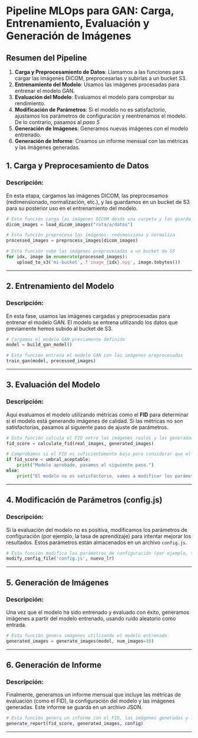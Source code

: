 
# **Pipeline MLOps para GAN: Carga, Entrenamiento, Evaluación y Generación de Imágenes**

## **Resumen del Pipeline**

1. **Carga y Preprocesamiento de Datos**: Llamamos a las funciones para cargar las imágenes DICOM, preprocesarlas y subirlas a un bucket S3.
2. **Entrenamiento del Modelo**: Usamos las imágenes procesadas para entrenar el modelo GAN.
3. **Evaluación del Modelo**: Evaluamos el modelo para comprobar su rendimiento.
4. **Modificación de Parámetros**: Si el modelo no es satisfactorio, ajustamos los parámetros de configuración y reentrenamos el modelo. De lo contrario, pasamos al *paso 5*
5. **Generación de Imágenes**: Generamos nuevas imágenes con el modelo entrenado.
6. **Generación de Informe**: Creamos un informe mensual con las métricas y las imágenes generadas.


## **1. Carga y Preprocesamiento de Datos**

### **Descripción:**
En esta etapa, cargamos las imágenes DICOM, las preprocesamos (redimensionado, normalización, etc.), y las guardamos en un bucket de S3 para su posterior uso en el entrenamiento del modelo.

```python
# Esta función carga las imágenes DICOM desde una carpeta y las guarda en una lista
dicom_images = load_dicom_images("ruta/a/datos")

# Esta función preprocesa las imágenes: redimensiona y normaliza
processed_images = preprocess_images(dicom_images)

# Esta función sube las imágenes preprocesadas a un bucket de S3
for idx, image in enumerate(processed_images):
    upload_to_s3('mi-bucket', f'image_{idx}.npy', image.tobytes())
```

---

## **2. Entrenamiento del Modelo**

### **Descripción:**
En esta fase, usamos las imágenes cargadas y preprocesadas para entrenar el modelo GAN. El modelo se entrena utilizando los datos que previamente hemos subido al bucket de S3.

```python
# Cargamos el modelo GAN previamente definido
model = build_gan_model()

# Esta función entrena el modelo GAN con las imágenes preprocesadas
train_gan(model, processed_images)
```

---

## **3. Evaluación del Modelo**

### **Descripción:**
Aquí evaluamos el modelo utilizando métricas como el **FID** para determinar si el modelo está generando imágenes de calidad. Si las métricas no son satisfactorias, pasamos al siguiente paso de ajuste de parámetros.

```python
# Esta función calcula el FID entre las imágenes reales y las generadas
fid_score = calculate_fid(real_images, generated_images)

# Comprobamos si el FID es suficientemente bajo para considerar que el modelo está funcionando bien
if fid_score < umbral_aceptable:
    print("Modelo aprobado, pasamos al siguiente paso.")
else:
    print("El modelo no es satisfactorio, vamos a modificar los parámetros.")
```

---

## **4. Modificación de Parámetros (config.js)**

### **Descripción:**
Si la evaluación del modelo no es positiva, modificamos los parámetros de configuración (por ejemplo, la tasa de aprendizaje) para intentar mejorar los resultados. Estos parámetros están almacenados en un archivo `config.js`.

```python
# Esta función modifica los parámetros de configuración (por ejemplo, tasa de aprendizaje)
modify_config_file('config.js', nuevo_lr)
```

---

## **5. Generación de Imágenes**

### **Descripción:**
Una vez que el modelo ha sido entrenado y evaluado con éxito, generamos imágenes a partir del modelo entrenado, usando ruido aleatorio como entrada.

```python
# Esta función genera imágenes utilizando el modelo entrenado
generated_images = generate_images(model, num_images=10)
```

---

## **6. Generación de Informe**

### **Descripción:**
Finalmente, generamos un informe mensual que incluye las métricas de evaluación (como el FID), la configuración del modelo y las imágenes generadas. Este informe se guarda en un archivo JSON.

```python
# Esta función genera un informe con el FID, las imágenes generadas y la configuración del modelo
generate_report(fid_score, generated_images, config)
```

---